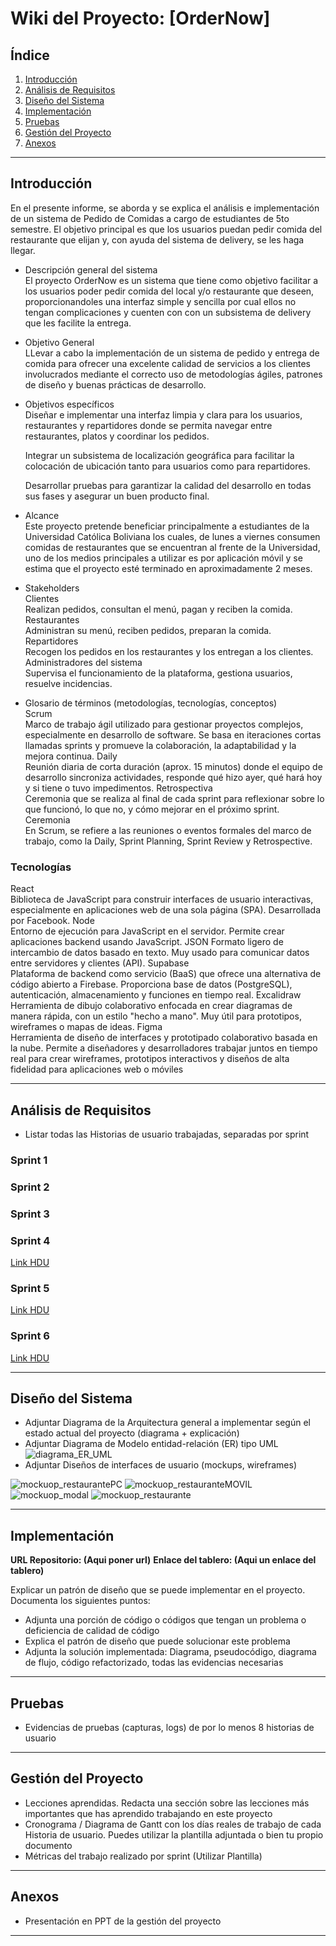 # Wiki del Proyecto: \[OrderNow]

## Índice

1. [Introducción](#introducción)
2. [Análisis de Requisitos](#análisis-de-requisitos)
3. [Diseño del Sistema](#diseño-del-sistema)
4. [Implementación](#implementación)
5. [Pruebas](#pruebas)
6. [Gestión del Proyecto](#gestión-del-proyecto)
7. [Anexos](#anexos)

---

## Introducción

En el presente informe, se aborda y se explica el análisis e implementación de un sistema de Pedido de Comidas a cargo de estudiantes de 5to semestre. El objetivo principal es que los usuarios puedan pedir comida del restaurante que elijan y, con ayuda del sistema de delivery, se les haga llegar.

* Descripción general del sistema  
El proyecto OrderNow es un sistema que tiene como objetivo facilitar a los usuarios poder pedir comida del local y/o restaurante que deseen, proporcionandoles una interfaz simple y sencilla por cual ellos no tengan complicaciones y cuenten con con un subsistema de delivery que les facilite la entrega.
* Objetivo General  
LLevar a cabo la  implementación de un sistema de pedido y entrega de comida para ofrecer una excelente calidad de servicios a los clientes involucrados mediante el correcto uso de metodologías ágiles, patrones de diseño y buenas prácticas de desarrollo.
* Objetivos específicos  
 Diseñar e implementar una interfaz limpia y clara para los usuarios, restaurantes y repartidores donde se permita navegar entre restaurantes, platos y coordinar los pedidos.      

    Integrar un subsistema de localización geográfica para facilitar la colocación de ubicación tanto para usuarios como para repartidores.  

    Desarrollar pruebas para garantizar la calidad del desarrollo en todas sus fases y asegurar un buen producto final.
    
* Alcance  
Este proyecto pretende beneficiar principalmente a estudiantes de la Universidad Católica Boliviana los cuales, de lunes a viernes consumen comidas de restaurantes que se encuentran al frente de la Universidad, uno de los medios principales a utilizar es por aplicación móvil y se estima que el proyecto esté terminado en aproximadamente 2 meses.
* Stakeholders  
Clientes  
Realizan pedidos, consultan el menú, pagan y reciben la comida.  
Restaurantes  
Administran su menú, reciben pedidos, preparan la comida.  
Repartidores  
Recogen los pedidos en los restaurantes y los entregan a los clientes.  
Administradores del sistema  
Supervisa el funcionamiento de la plataforma, gestiona usuarios, resuelve incidencias.


* Glosario de términos (metodologías, tecnologías, conceptos)  
Scrum  
Marco de trabajo ágil utilizado para gestionar proyectos complejos, especialmente en desarrollo de software. Se basa en iteraciones cortas llamadas sprints y promueve la colaboración, la adaptabilidad y la mejora continua.
Daily  
Reunión diaria de corta duración (aprox. 15 minutos) donde el equipo de desarrollo sincroniza actividades, responde qué hizo ayer, qué hará hoy y si tiene o tuvo impedimentos. 
Retrospectiva  
Ceremonia que se realiza al final de cada sprint para reflexionar sobre lo que funcionó, lo que no, y cómo mejorar en el próximo sprint.
Ceremonia  
En Scrum, se refiere a las reuniones o eventos formales del marco de trabajo, como la Daily, Sprint Planning, Sprint Review y Retrospective.  

### Tecnologías  

React  
Biblioteca de JavaScript para construir interfaces de usuario interactivas, especialmente en aplicaciones web de una sola página (SPA). Desarrollada por Facebook.
Node  
Entorno de ejecución para JavaScript en el servidor. Permite crear aplicaciones backend usando JavaScript.
JSON 
Formato ligero de intercambio de datos basado en texto. Muy usado para comunicar datos entre servidores y clientes (API).
Supabase  
Plataforma de backend como servicio (BaaS) que ofrece una alternativa de código abierto a Firebase. Proporciona base de datos (PostgreSQL), autenticación, almacenamiento y funciones en tiempo real.
Excalidraw  
Herramienta de dibujo colaborativo enfocada en crear diagramas de manera rápida, con un estilo "hecho a mano". Muy útil para prototipos, wireframes o mapas de ideas.
Figma  
Herramienta de diseño de interfaces y prototipado colaborativo basada en la nube. Permite a diseñadores y desarrolladores trabajar juntos en tiempo real para crear wireframes, prototipos interactivos y diseños de alta fidelidad para aplicaciones web o móviles


---

## Análisis de Requisitos

* Listar todas las Historias de usuario trabajadas, separadas por sprint
### Sprint 1
### Sprint 2
### Sprint 3
### Sprint 4
[Link HDU](http://159.69.123.44/isw/browse/TALLE-246/)
### Sprint 5
[Link HDU](http://159.69.123.44/isw/browse/TALLE-233/)
### Sprint 6
[Link HDU](http://159.69.123.44/isw/browse/TALLE-361/)

---

## Diseño del Sistema

* Adjuntar Diagrama de la Arquitectura general a implementar según el estado actual del proyecto (diagrama + explicación)
* Adjuntar Diagrama de Modelo entidad-relación (ER) tipo UML
![diagrama_ER_UML](./Anexos/diagrama_ER.jpg)
* Adjuntar Diseños de interfaces de usuario (mockups, wireframes)  

![mockuop_restaurantePC](./Anexos/mockup_restaurante2.jpg)
![mockuop_restauranteMOVIL](./Anexos/mockup_restaurante.jpg)
![mockuop_modal](./Anexos/mockup_modal.jpg)
![mockuop_restaurante](./Anexos/mockup_filtrar.jpg)

---

## Implementación
**URL Repositorio: (Aqui poner url)**
**Enlace del tablero: (Aqui un enlace del tablero)**

Explicar un patrón de diseño que se puede implementar en el proyecto. Documenta los siguientes puntos:
 - Adjunta una porción de código o códigos que tengan un problema o deficiencia de calidad de código
 - Explica el patrón de diseño que puede solucionar este problema
 - Adjunta la solución implementada: Diagrama, pseudocódigo, diagrama de flujo, código refactorizado, todas las evidencias necesarias

---

## Pruebas

* Evidencias de pruebas (capturas, logs) de por lo menos 8 historias de usuario

---

## Gestión del Proyecto

* Lecciones aprendidas. Redacta una sección sobre las lecciones más importantes que has aprendido trabajando en este proyecto
* Cronograma / Diagrama de Gantt con los días reales de trabajo de cada Historia de usuario. Puedes utilizar la plantilla adjuntada o bien tu propio documento
* Métricas del trabajo realizado por sprint (Utilizar Plantilla)

---

## Anexos

* Presentación en PPT de la gestión del proyecto

---

